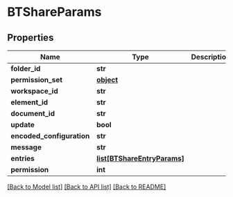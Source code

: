 # BTShareParams

## Properties
Name | Type | Description | Notes
------------ | ------------- | ------------- | -------------
**folder_id** | **str** |  | [optional] 
**permission_set** | [**object**](.md) |  | [optional] 
**workspace_id** | **str** |  | [optional] 
**element_id** | **str** |  | [optional] 
**document_id** | **str** |  | [optional] 
**update** | **bool** |  | [optional] 
**encoded_configuration** | **str** |  | [optional] 
**message** | **str** |  | [optional] 
**entries** | [**list[BTShareEntryParams]**](BTShareEntryParams.md) |  | [optional] 
**permission** | **int** |  | [optional] 

[[Back to Model list]](../README.md#documentation-for-models) [[Back to API list]](../README.md#documentation-for-api-endpoints) [[Back to README]](../README.md)


